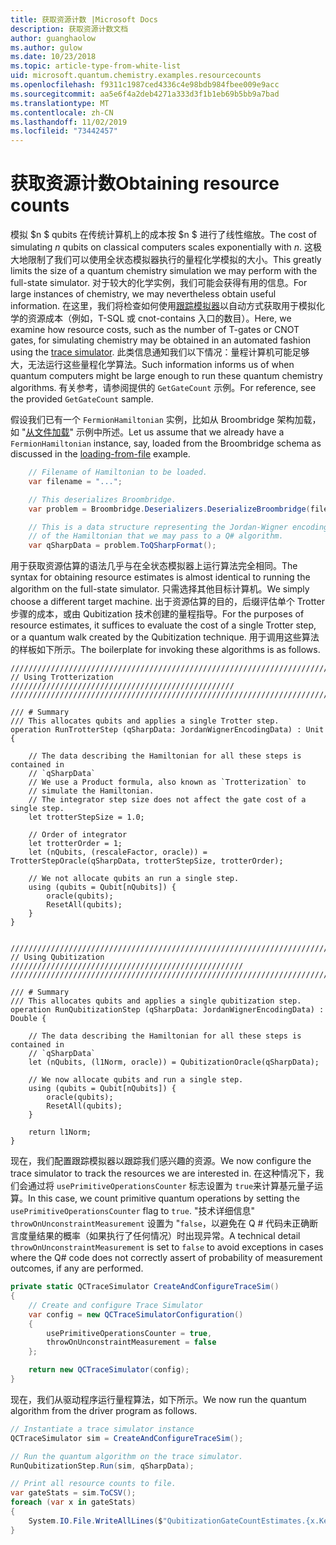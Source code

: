 ```yaml
---
title: 获取资源计数 |Microsoft Docs
description: 获取资源计数文档
author: guanghaolow
ms.author: gulow
ms.date: 10/23/2018
ms.topic: article-type-from-white-list
uid: microsoft.quantum.chemistry.examples.resourcecounts
ms.openlocfilehash: f9311c1987ced4336c4e98bdb984fbee009e9acc
ms.sourcegitcommit: aa5e6f4a2deb4271a333d3f1b1eb69b5bb9a7bad
ms.translationtype: MT
ms.contentlocale: zh-CN
ms.lasthandoff: 11/02/2019
ms.locfileid: "73442457"
---
```

# <a name="obtaining-resource-counts"></a><span data-ttu-id="d432c-103">获取资源计数</span><span class="sxs-lookup"><span data-stu-id="d432c-103">Obtaining resource counts</span></span>

<span data-ttu-id="d432c-104">模拟 $n $ qubits 在传统计算机上的成本按 $n $ 进行了线性缩放。</span><span class="sxs-lookup"><span data-stu-id="d432c-104">The cost of simulating $n$ qubits on classical computers scales exponentially with $n$.</span></span> <span data-ttu-id="d432c-105">这极大地限制了我们可以使用全状态模拟器执行的量程化学模拟的大小。</span><span class="sxs-lookup"><span data-stu-id="d432c-105">This greatly limits the size of a quantum chemistry simulation we may perform with the full-state simulator.</span></span> <span data-ttu-id="d432c-106">对于较大的化学实例，我们可能会获得有用的信息。</span><span class="sxs-lookup"><span data-stu-id="d432c-106">For large instances of chemistry, we may nevertheless obtain useful information.</span></span> <span data-ttu-id="d432c-107">在这里，我们将检查如何使用[跟踪模拟器](xref:microsoft.quantum.machines.qc-trace-simulator.intro)以自动方式获取用于模拟化学的资源成本（例如，T-SQL 或 cnot-contains 入口的数目）。</span><span class="sxs-lookup"><span data-stu-id="d432c-107">Here, we examine how resource costs, such as the number of T-gates or CNOT gates, for simulating chemistry may be obtained in an automated fashion using the [trace simulator](xref:microsoft.quantum.machines.qc-trace-simulator.intro).</span></span> <span data-ttu-id="d432c-108">此类信息通知我们以下情况：量程计算机可能足够大，无法运行这些量程化学算法。</span><span class="sxs-lookup"><span data-stu-id="d432c-108">Such information informs us of when quantum computers might be large enough to run these quantum chemistry algorithms.</span></span> <span data-ttu-id="d432c-109">有关参考，请参阅提供的 `GetGateCount` 示例。</span><span class="sxs-lookup"><span data-stu-id="d432c-109">For reference, see the provided `GetGateCount` sample.</span></span>

<span data-ttu-id="d432c-110">假设我们已有一个 `FermionHamiltonian` 实例，比如从 Broombridge 架构加载，如 "[从文件加载](xref:microsoft.quantum.chemistry.examples.loadhamiltonian)" 示例中所述。</span><span class="sxs-lookup"><span data-stu-id="d432c-110">Let us assume that we already have a `FermionHamiltonian` instance, say, loaded from the Broombridge schema as discussed in the [loading-from-file](xref:microsoft.quantum.chemistry.examples.loadhamiltonian) example.</span></span> 

```csharp
    // Filename of Hamiltonian to be loaded.
    var filename = "...";

    // This deserializes Broombridge.
    var problem = Broombridge.Deserializers.DeserializeBroombridge(filename).ProblemDescriptions.First();

    // This is a data structure representing the Jordan-Wigner encoding 
    // of the Hamiltonian that we may pass to a Q# algorithm.
    var qSharpData = problem.ToQSharpFormat();
```

<span data-ttu-id="d432c-111">用于获取资源估算的语法几乎与在全状态模拟器上运行算法完全相同。</span><span class="sxs-lookup"><span data-stu-id="d432c-111">The syntax for obtaining resource estimates is almost identical to running the algorithm on the full-state simulator.</span></span> <span data-ttu-id="d432c-112">只需选择其他目标计算机。</span><span class="sxs-lookup"><span data-stu-id="d432c-112">We simply choose a different target machine.</span></span> <span data-ttu-id="d432c-113">出于资源估算的目的，后缀评估单个 Trotter 步骤的成本，或由 Qubitization 技术创建的量程指导。</span><span class="sxs-lookup"><span data-stu-id="d432c-113">For the purposes of resource estimates, it suffices to evaluate the cost of a single Trotter step, or a quantum walk created by the Qubitization technique.</span></span> <span data-ttu-id="d432c-114">用于调用这些算法的样板如下所示。</span><span class="sxs-lookup"><span data-stu-id="d432c-114">The boilerplate for invoking these algorithms is as follows.</span></span>

```qsharp
//////////////////////////////////////////////////////////////////////////
// Using Trotterization //////////////////////////////////////////////////
//////////////////////////////////////////////////////////////////////////

/// # Summary
/// This allocates qubits and applies a single Trotter step.
operation RunTrotterStep (qSharpData: JordanWignerEncodingData) : Unit {
    
    // The data describing the Hamiltonian for all these steps is contained in
    // `qSharpData`
    // We use a Product formula, also known as `Trotterization` to
    // simulate the Hamiltonian.
    // The integrator step size does not affect the gate cost of a single step.
    let trotterStepSize = 1.0;
    
    // Order of integrator
    let trotterOrder = 1;
    let (nQubits, (rescaleFactor, oracle)) = TrotterStepOracle(qSharpData, trotterStepSize, trotterOrder);
    
    // We not allocate qubits an run a single step.
    using (qubits = Qubit[nQubits]) {
        oracle(qubits);
        ResetAll(qubits);
    }
}


//////////////////////////////////////////////////////////////////////////
// Using Qubitization ////////////////////////////////////////////////////
//////////////////////////////////////////////////////////////////////////

/// # Summary
/// This allocates qubits and applies a single qubitization step.
operation RunQubitizationStep (qSharpData: JordanWignerEncodingData) : Double {
    
    // The data describing the Hamiltonian for all these steps is contained in
    // `qSharpData`
    let (nQubits, (l1Norm, oracle)) = QubitizationOracle(qSharpData);
    
    // We now allocate qubits and run a single step.
    using (qubits = Qubit[nQubits]) {
        oracle(qubits);
        ResetAll(qubits);
    }
    
    return l1Norm;
}
```

<span data-ttu-id="d432c-115">现在，我们配置跟踪模拟器以跟踪我们感兴趣的资源。</span><span class="sxs-lookup"><span data-stu-id="d432c-115">We now configure the trace simulator to track the resources we are interested in.</span></span> <span data-ttu-id="d432c-116">在这种情况下，我们会通过将 `usePrimitiveOperationsCounter` 标志设置为 `true`来计算基元量子运算。</span><span class="sxs-lookup"><span data-stu-id="d432c-116">In this case, we count primitive quantum operations by setting the `usePrimitiveOperationsCounter` flag to `true`.</span></span> <span data-ttu-id="d432c-117">"技术详细信息" `throwOnUnconstraintMeasurement` 设置为 "`false`，以避免在 Q # 代码未正确断言度量结果的概率（如果执行了任何情况）时出现异常。</span><span class="sxs-lookup"><span data-stu-id="d432c-117">A technical detail `throwOnUnconstraintMeasurement` is set to `false` to avoid exceptions in cases where the Q# code does not correctly assert of probability of measurement outcomes, if any are performed.</span></span>

```csharp
private static QCTraceSimulator CreateAndConfigureTraceSim()
{
    // Create and configure Trace Simulator
    var config = new QCTraceSimulatorConfiguration()
    {
        usePrimitiveOperationsCounter = true,
        throwOnUnconstraintMeasurement = false
    };

    return new QCTraceSimulator(config);
}
```

<span data-ttu-id="d432c-118">现在，我们从驱动程序运行量程算法，如下所示。</span><span class="sxs-lookup"><span data-stu-id="d432c-118">We now run the quantum algorithm from the driver program as follows.</span></span>

```csharp
// Instantiate a trace simulator instance
QCTraceSimulator sim = CreateAndConfigureTraceSim();

// Run the quantum algorithm on the trace simulator.
RunQubitizationStep.Run(sim, qSharpData);

// Print all resource counts to file.
var gateStats = sim.ToCSV();
foreach (var x in gateStats)
{
    System.IO.File.WriteAllLines($"QubitizationGateCountEstimates.{x.Key}.csv", new string[] { x.Value });
}
```